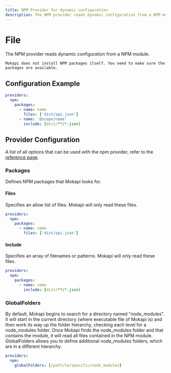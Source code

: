 ```yaml
---
title: NPM Provider for dynamic configuration
description: The NPM provider reads dynamic configuration from a NPM module
---
```

# File

The NPM provider reads dynamic configuration from a NPM module.

``` box=warning noTitle
Mokapi does not install NPM packages itself. You need to make sure the packages are available.
```

## Configuration Example

```yaml tab=File (YAML)
providers:
  npm:
    packages:
      - name: name
        files: ['dist/api.json']
      - name: '@scope/name'
        include: [dist/**/*.json]
```

## Provider Configuration
A list of all options that can be used with the npm provider, refer to
the [reference page](/docs/configuration/reference.md).

### Packages
Defines NPM packages that Mokapi looks for.

#### Files
Specifies an allow list of files. Mokapi will only read these files.

```yaml tab=File (YAML)
providers:
  npm:
    packages:
      - name: name
        files: ['dist/api.json']
```

#### Include
Specifies an array of filenames or patterns. Mokapi will only read these files.

```yaml tab=File (YAML)
providers:
  npm:
    packages:
      - name: name
        include: [dist/**/*.json]
```

### GlobalFolders
By default, Mokapi begins to search for a directory named "node_modules".
It will start in the current directory (where executable file of Mokapi is)
and then work its way up the folder hierarchy, checking each level for a node_modules folder.
Once Mokapi finds the node_modules folder and that contains the module, it will read all files
contained in the NPM module. GlobalFolders allows you to define additional node_modules folders,
which are in a different hierarchy.

```yaml tab=File (YAML)
providers:
  npm:
    globalFolders: [/path/to/specific/node_modules]
```